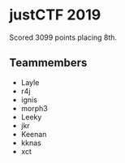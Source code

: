 # justCTF 2019

Scored 3099 points placing 8th.

## Teammembers
* Layle
* r4j
* ignis
* morph3
* Leeky
* jkr
* Keenan
* kknas
* xct